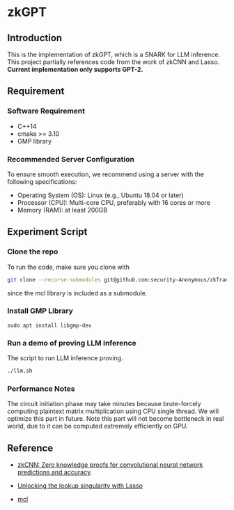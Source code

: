 # zkGPT

## Introduction

This is the implementation of zkGPT, which is a SNARK for LLM inference. 
This project partially references code from the work of zkCNN and Lasso.
**Current implementation only supports GPT-2.** 


## Requirement
### Software Requirement
- C++14
- cmake >= 3.10
- GMP library

### Recommended Server Configuration
To ensure smooth execution, we recommend using a server with the following specifications:
- Operating System (OS): Linux (e.g., Ubuntu 18.04 or later)
- Processor (CPU): Multi-core CPU, preferably with 16 cores or more
- Memory (RAM): at least 200GB


## Experiment Script
### Clone the repo
To run the code, make sure you clone with
``` bash
git clone --recurse-submodules git@github.com:security-Anonymous/zkTransformer.git
```
since the mcl library is included as a submodule.

### Install GMP Library
```
sudo apt install libgmp-dev
```

### Run a demo of proving LLM inference
The script to run LLM inference proving.
``` bash
./llm.sh
```
### Performance Notes
The circuit initiation phase may take minutes because brute-forcely computing plaintext matrix multiplication using CPU single thread. We will optimize this part in future. Note this part will not become bottleneck in real world, due to it can be computed extremely efficiently on GPU.

## Reference
- [zkCNN: Zero knowledge proofs for convolutional neural network predictions and accuracy](https://doi.org/10.1145/3460120.3485379).

- [Unlocking the lookup singularity with Lasso](https://eprint.iacr.org/2023/1216)

- [mcl](https://github.com/herumi/mcl)
